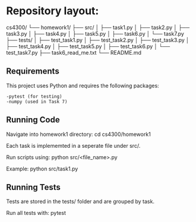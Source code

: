 # Repository layout:

cs4300/
└── homework1/
    ├── src/
    │   ├── task1.py
    │   ├── task2.py
    │   ├── task3.py
    │   ├── task4.py
    │   ├── task5.py
    │   ├── task6.py
    │   └── task7.py
    ├── tests/
    │   ├── test_task1.py
    │   ├── test_task2.py
    │   ├── test_task3.py
    │   ├── test_task4.py
    │   ├── test_task5.py
    │   ├── test_task6.py
    │   └── test_task7.py
    ├── task6_read_me.txt
    └── README.md

## Requirements
This project uses Python and requires the following packages:

    -pytest (for testing)
    -numpy (used in Task 7)


## Running Code

Navigate into homework1 directory:
cd cs4300/homework1

Each task is implememted in a seperate file under src/. 

Run scripts using:
python src/<file_name>.py

Example:
python src/task1.py


## Running Tests

Tests are stored in the tests/ folder and are grouped by task.

Run all tests with:
pytest
